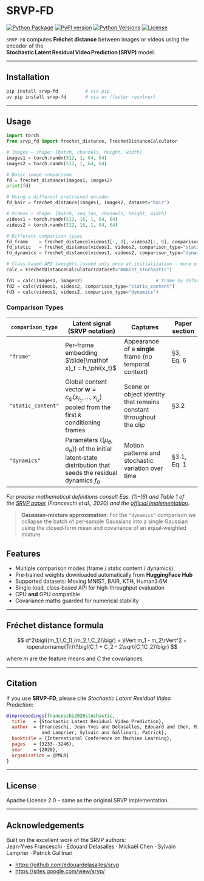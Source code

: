 # SRVP‑FD

[![Python Package](https://github.com/nkiyohara/srvp-fd/actions/workflows/python-package.yml/badge.svg)](https://github.com/nkiyohara/srvp-fd/actions/workflows/python-package.yml)
[![PyPI version](https://badge.fury.io/py/srvp-fd.svg)](https://badge.fury.io/py/srvp-fd)
[![Python Versions](https://img.shields.io/pypi/pyversions/srvp-fd.svg)](https://pypi.org/project/srvp-fd/)
[![License](https://img.shields.io/github/license/nkiyohara/srvp-fd.svg)](https://github.com/nkiyohara/srvp-fd/blob/main/LICENSE)

`SRVP‑FD` computes **Fréchet distance** between images or videos using the encoder of the  
**Stochastic Latent Residual Video Prediction (SRVP)** model.

---

## Installation

```bash
pip install srvp-fd          # via pip
uv pip install srvp-fd       # via uv (faster resolver)
```

---

## Usage

```python
import torch
from srvp_fd import frechet_distance, FrechetDistanceCalculator

# Images – shape: [batch, channels, height, width]
images1 = torch.randn(512, 1, 64, 64)
images2 = torch.randn(512, 1, 64, 64)

# Basic image comparison
fd = frechet_distance(images1, images2)
print(fd)

# Using a different pretrained encoder
fd_bair = frechet_distance(images1, images2, dataset="bair")

# Videos – shape: [batch, seq_len, channels, height, width]
videos1 = torch.randn(512, 16, 1, 64, 64)
videos2 = torch.randn(512, 16, 1, 64, 64)

# Different comparison types
fd_frame    = frechet_distance(videos1[:, 0], videos2[:, 0], comparison_type="frame")
fd_static   = frechet_distance(videos1, videos2, comparison_type="static_content")
fd_dynamics = frechet_distance(videos1, videos2, comparison_type="dynamics")

# Class-based API (weights loaded only once at initialization - more efficient for multiple calculations)
calc = FrechetDistanceCalculator(dataset="mmnist_stochastic")

fd1 = calc(images1, images2)                           # frame by default
fd2 = calc(videos1, videos2, comparison_type="static_content")
fd3 = calc(videos1, videos2, comparison_type="dynamics")
```

### Comparison Types

| `comparison_type` | Latent signal (SRVP notation) | Captures | Paper section |
|-------------------|--------------------------------|----------|---------------|
| `"frame"` | Per‑frame embedding $\tilde{\mathbf x}_t = h_\phi(x_t)$ | Appearance of a **single** frame (no temporal context) | §3, Eq.&nbsp;6 |
| `"static_content"` | Global content vector $\mathbf w = c_\psi(x_{i_1}, …, x_{i_k})$ pooled from the first *k* conditioning frames | Scene or object identity that remains constant throughout the clip | §3.2 |
| `"dynamics"` | Parameters $((\mu_\theta,\sigma_\theta))$ of the initial latent‑state distribution that seeds the residual dynamics $f_\theta$ | Motion patterns and stochastic variation over time | §3.1, Eq.&nbsp;1 |

*For precise mathematical definitions consult Eqs.&nbsp;(1)–(6) and Table&nbsp;1 of the&nbsp;[SRVP paper](https://arxiv.org/abs/2002.09219) (Franceschi&nbsp;*et al.*, 2020) and the&nbsp;[official implementation](https://github.com/edouardelasalles/srvp).*

> **Gaussian‑mixture approximation**: For the `"dynamics"` comparison we collapse the batch of per‑sample Gaussians into a single Gaussian using the closed‑form mean and covariance of an equal‑weighted mixture.

## Features

* Multiple comparison modes (frame / static content / dynamics)  
* Pre‑trained weights downloaded automatically from **HuggingFace Hub**  
* Supported datasets: Moving MNIST, BAIR, KTH, Human3.6M  
* Single‑load, class‑based API for high‑throughput evaluation  
* CPU **and** GPU compatible  
* Covariance maths guarded for numerical stability  

---

## Fréchet distance formula

$$
d^2\bigl((m_1,\,C_1),(m_2,\,C_2)\bigr)
= \lVert m_1 - m_2\rVert^2 + \operatorname{Tr}\!\bigl(C_1 + C_2 - 2\sqrt{C_1C_2}\bigr)
$$

where $m$ are the feature means and $C$ the covariances.

---

## Citation

If you use **SRVP‑FD**, please cite *Stochastic Latent Residual Video Prediction*:

```bibtex
@inproceedings{franceschi2020stochastic,
  title   = {Stochastic Latent Residual Video Prediction},
  author  = {Franceschi, Jean-Yves and Delasalles, Edouard and Chen, Mickael
             and Lamprier, Sylvain and Gallinari, Patrick},
  booktitle = {International Conference on Machine Learning},
  pages   = {3233--3246},
  year    = {2020},
  organization = {PMLR}
}
```

---

## License

Apache License 2.0 – same as the original SRVP implementation.

---

## Acknowledgements

Built on the excellent work of the SRVP authors:  
Jean‑Yves Franceschi · Edouard Delasalles · Mickaël Chen · Sylvain Lamprier · Patrick Gallinari  

* <https://github.com/edouardelasalles/srvp>  
* <https://sites.google.com/view/srvp/>

